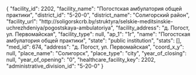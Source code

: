 {
    "facility_id": 2202,
    "facility_name": "Погостская амбулатория общей практики",
    "district_id": "5-20-0",
    "district_name": "Солигорский район",
    "facility_url": "http:\/\/soligorskcrb.by\/struktyra\/selskie-meditsinskie-uchrezhdeniya\/pogostskaya-ambulatoriya",
    "facility_address": "д. Погост, ул. Первомайская",
    "facility_type": null,
    "ap_1": "1г",
    "name": "Погостская амбулатория общей практики",
    "state": "public institution",
    "stats": [],
    "med_id": 674,
    "address": "д. Погост, ул. Первомайская",
    "coord_x_y": null,
    "place_name": "Солигорск",
    "place_type": "city",
    "year_of_closing": null,
    "year_of_opening": "0",
    "healthcare_facility_key": 2202,
    "administrative_division_id": "5-20-0"
}